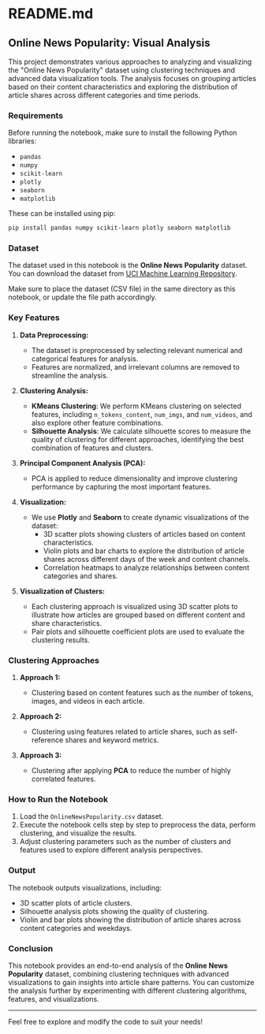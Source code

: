 # README.md

## Online News Popularity: Visual Analysis

This project demonstrates various approaches to analyzing and visualizing the "Online News Popularity" dataset using clustering techniques and advanced data visualization tools. The analysis focuses on grouping articles based on their content characteristics and exploring the distribution of article shares across different categories and time periods.

### Requirements

Before running the notebook, make sure to install the following Python libraries:

- `pandas`
- `numpy`
- `scikit-learn`
- `plotly`
- `seaborn`
- `matplotlib`

These can be installed using pip:

```bash
pip install pandas numpy scikit-learn plotly seaborn matplotlib
```

### Dataset

The dataset used in this notebook is the **Online News Popularity** dataset. You can download the dataset from [UCI Machine Learning Repository](https://archive.ics.uci.edu/ml/datasets/online+news+popularity).

Make sure to place the dataset (CSV file) in the same directory as this notebook, or update the file path accordingly.

### Key Features

1. **Data Preprocessing:**
   - The dataset is preprocessed by selecting relevant numerical and categorical features for analysis.
   - Features are normalized, and irrelevant columns are removed to streamline the analysis.

2. **Clustering Analysis:**
   - **KMeans Clustering**: We perform KMeans clustering on selected features, including `n_tokens_content`, `num_imgs`, and `num_videos`, and also explore other feature combinations.
   - **Silhouette Analysis**: We calculate silhouette scores to measure the quality of clustering for different approaches, identifying the best combination of features and clusters.

3. **Principal Component Analysis (PCA):**
   - PCA is applied to reduce dimensionality and improve clustering performance by capturing the most important features.

4. **Visualization:**
   - We use **Plotly** and **Seaborn** to create dynamic visualizations of the dataset:
     - 3D scatter plots showing clusters of articles based on content characteristics.
     - Violin plots and bar charts to explore the distribution of article shares across different days of the week and content channels.
     - Correlation heatmaps to analyze relationships between content categories and shares.

5. **Visualization of Clusters:**
   - Each clustering approach is visualized using 3D scatter plots to illustrate how articles are grouped based on different content and share characteristics.
   - Pair plots and silhouette coefficient plots are used to evaluate the clustering results.

### Clustering Approaches

1. **Approach 1:**
   - Clustering based on content features such as the number of tokens, images, and videos in each article.

2. **Approach 2:**
   - Clustering using features related to article shares, such as self-reference shares and keyword metrics.

3. **Approach 3:**
   - Clustering after applying **PCA** to reduce the number of highly correlated features.

### How to Run the Notebook

1. Load the `OnlineNewsPopularity.csv` dataset.
2. Execute the notebook cells step by step to preprocess the data, perform clustering, and visualize the results.
3. Adjust clustering parameters such as the number of clusters and features used to explore different analysis perspectives.

### Output

The notebook outputs visualizations, including:

- 3D scatter plots of article clusters.
- Silhouette analysis plots showing the quality of clustering.
- Violin and bar plots showing the distribution of article shares across content categories and weekdays.

### Conclusion

This notebook provides an end-to-end analysis of the **Online News Popularity** dataset, combining clustering techniques with advanced visualizations to gain insights into article share patterns. You can customize the analysis further by experimenting with different clustering algorithms, features, and visualizations.

---

Feel free to explore and modify the code to suit your needs!

